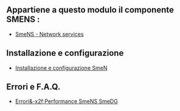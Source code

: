 ## Appartiene a questo modulo il componente SMENS : 
- [SmeNS - Network services](Sorgenti/DOC/TA/B£AMO/NSBASE_01)
## Installazione e configurazione
- [Installazione e configurazione SmeN](Sorgenti/DOC/TA/B£AMO/NSBASE_IN)
## Errori e F.A.Q.
- [Errori&-x2f;Performance SmeNS  SmeDG](Sorgenti/DOC/TA/B£AMO/NSBASE_ER)
